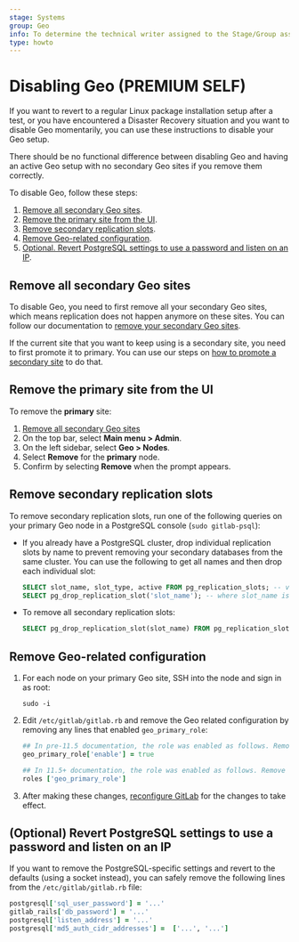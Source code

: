 ```yaml
---
stage: Systems
group: Geo
info: To determine the technical writer assigned to the Stage/Group associated with this page, see https://about.gitlab.com/handbook/product/ux/technical-writing/#assignments
type: howto
---
```


# Disabling Geo **(PREMIUM SELF)**

If you want to revert to a regular Linux package installation setup after a test, or you have encountered a Disaster Recovery
situation and you want to disable Geo momentarily, you can use these instructions to disable your
Geo setup.

There should be no functional difference between disabling Geo and having an active Geo setup with
no secondary Geo sites if you remove them correctly.

To disable Geo, follow these steps:

1. [Remove all secondary Geo sites](#remove-all-secondary-geo-sites).
1. [Remove the primary site from the UI](#remove-the-primary-site-from-the-ui).
1. [Remove secondary replication slots](#remove-secondary-replication-slots).
1. [Remove Geo-related configuration](#remove-geo-related-configuration).
1. [Optional. Revert PostgreSQL settings to use a password and listen on an IP](#optional-revert-postgresql-settings-to-use-a-password-and-listen-on-an-ip).

## Remove all secondary Geo sites

To disable Geo, you need to first remove all your secondary Geo sites, which means replication does not happen
anymore on these sites. You can follow our documentation to [remove your secondary Geo sites](remove_geo_site.md).

If the current site that you want to keep using is a secondary site, you need to first promote it to primary.
You can use our steps on [how to promote a secondary site](../disaster_recovery/index.md#step-3-promoting-a-secondary-site)
to do that.

## Remove the primary site from the UI

To remove the **primary** site:

1. [Remove all secondary Geo sites](remove_geo_site.md)
1. On the top bar, select **Main menu > Admin**.
1. On the left sidebar, select **Geo > Nodes**.
1. Select **Remove** for the **primary** node.
1. Confirm by selecting **Remove** when the prompt appears.

## Remove secondary replication slots

To remove secondary replication slots, run one of the following queries on your primary
Geo node in a PostgreSQL console (`sudo gitlab-psql`):

- If you already have a PostgreSQL cluster, drop individual replication slots by name to prevent
  removing your secondary databases from the same cluster. You can use the following to get
  all names and then drop each individual slot:

  ```sql
  SELECT slot_name, slot_type, active FROM pg_replication_slots; -- view present replication slots
  SELECT pg_drop_replication_slot('slot_name'); -- where slot_name is the one expected from above
  ```

- To remove all secondary replication slots:

  ```sql
  SELECT pg_drop_replication_slot(slot_name) FROM pg_replication_slots;
  ```

## Remove Geo-related configuration

1. For each node on your primary Geo site, SSH into the node and sign in as root:

   ```shell
   sudo -i
   ```

1. Edit `/etc/gitlab/gitlab.rb` and remove the Geo related configuration by
   removing any lines that enabled `geo_primary_role`:

   ```ruby
   ## In pre-11.5 documentation, the role was enabled as follows. Remove this line.
   geo_primary_role['enable'] = true

   ## In 11.5+ documentation, the role was enabled as follows. Remove this line.
   roles ['geo_primary_role']
   ```

1. After making these changes, [reconfigure GitLab](../../restart_gitlab.md#reconfigure-a-linux-package-installation)
   for the changes to take effect.

## (Optional) Revert PostgreSQL settings to use a password and listen on an IP

If you want to remove the PostgreSQL-specific settings and revert
to the defaults (using a socket instead), you can safely remove the following
lines from the `/etc/gitlab/gitlab.rb` file:

```ruby
postgresql['sql_user_password'] = '...'
gitlab_rails['db_password'] = '...'
postgresql['listen_address'] = '...'
postgresql['md5_auth_cidr_addresses'] =  ['...', '...']
```
